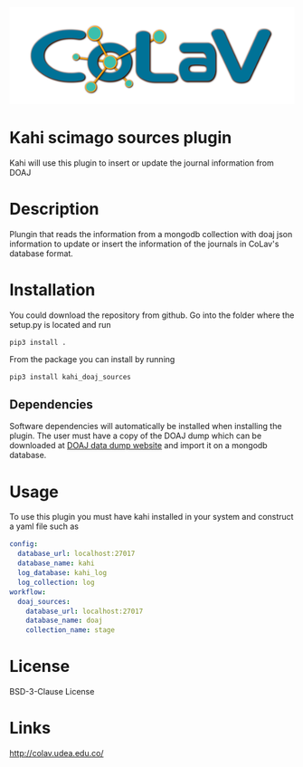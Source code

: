 <center><img src="https://raw.githubusercontent.com/colav/colav.github.io/master/img/Logo.png"/></center>

# Kahi scimago sources plugin 
Kahi will use this plugin to insert or update the journal information from DOAJ

# Description
Plungin that reads the information from a mongodb collection with doaj json information to update or insert the information of the journals in CoLav's database format.

# Installation
You could download the repository from github. Go into the folder where the setup.py is located and run
```shell
pip3 install .
```
From the package you can install by running
```shell
pip3 install kahi_doaj_sources
```

## Dependencies
Software dependencies will automatically be installed when installing the plugin.
The user must have a copy of the DOAJ dump which can be downloaded at [DOAJ data dump website](https://doaj.org/docs/public-data-dump/ "SDOAJ data dump website") and import it on a mongodb database.

# Usage
To use this plugin you must have kahi installed in your system and construct a yaml file such as
```yaml
config:
  database_url: localhost:27017
  database_name: kahi
  log_database: kahi_log
  log_collection: log
workflow:
  doaj_sources:
    database_url: localhost:27017
    database_name: doaj
    collection_name: stage
```


# License
BSD-3-Clause License 

# Links
http://colav.udea.edu.co/




